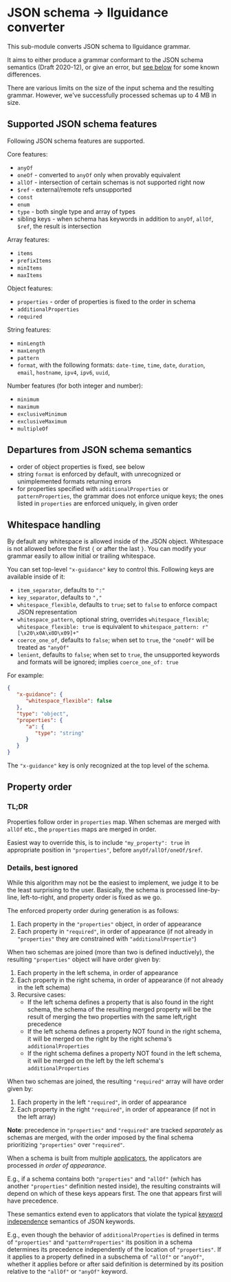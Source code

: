 # JSON schema -> llguidance converter

This sub-module converts JSON schema to llguidance grammar.

It aims to either produce a grammar conformant to the JSON schema semantics (Draft 2020-12), or give an error,
but [see below](#departures-from-json-schema-semantics) for some known differences.

There are various limits on the size of the input schema and the resulting grammar.
However, we've successfully processed schemas up to 4 MB in size.

## Supported JSON schema features

Following JSON schema features are supported.

Core features:

- `anyOf`
- `oneOf` - converted to `anyOf` only when provably equivalent
- `allOf` - intersection of certain schemas is not supported right now
- `$ref` - external/remote refs unsupported
- `const`
- `enum`
- `type` - both single type and array of types
- sibling keys - when schema has keywords in addition to `anyOf`, `allOf`, `$ref`, the result is intersection

Array features:

- `items`
- `prefixItems`
- `minItems`
- `maxItems`

Object features:

- `properties` - order of properties is fixed to the order in schema
- `additionalProperties`
- `required`

String features:

- `minLength`
- `maxLength`
- `pattern`
- `format`, with the following formats: `date-time`, `time`, `date`, `duration`, `email`, `hostname`, `ipv4`, `ipv6`, `uuid`,

Number features (for both integer and number):

- `minimum`
- `maximum`
- `exclusiveMinimum`
- `exclusiveMaximum`
- `multipleOf`

## Departures from JSON schema semantics

- order of object properties is fixed, see below
- string `format` is enforced by default, with unrecognized or unimplemented formats returning errors
- for properties specified with `additionalProperties` or `patternProperties`, the grammar does not enforce unique keys;
  the ones listed in `properties` are enforced uniquely, in given order

## Whitespace handling

By default any whitespace is allowed inside of the JSON object.
Whitespace is not allowed before the first `{` or after the last `}`.
You can modify your grammar easily to allow initial or trailing whitespace.

You can set top-level `"x-guidance"` key to control this.
Following keys are available inside of it:

- `item_separator`, defaults to `":"`
- `key_separator`, defaults to `","`
- `whitespace_flexible`, defaults to `true`; set to `false` to enforce compact JSON representation
- `whitespace_pattern`, optional string, overrides `whitespace_flexible`;
  `whitespace_flexible: true` is equivalent to `whitespace_pattern: r"[\x20\x0A\x0D\x09]+"`
- `coerce_one_of`, defaults to `false`; when set to `true`, the `"oneOf"` will be treated as `"anyOf"`
- `lenient`, defaults to `false`; when set to `true`, the unsupported keywords and formats will be ignored; implies `coerce_one_of: true`

For example:

```json
{
   "x-guidance": {
      "whitespace_flexible": false
   },
   "type": "object",
   "properties": {
      "a": {
         "type": "string"
      }
   }
}
```

The `"x-guidance"` key is only recognized at the top level of the schema.


## Property order

### TL;DR

Properties follow order in `properties` map.
When schemas are merged with `allOf` etc., the `properties` maps are merged in order.

Easiest way to override this, is to include `"my_property": true` in appropriate position in `"properties"`,
before `anyOf/allOf/oneOf/$ref`.

### Details, best ignored

While this algorithm may not be the easiest to implement, we judge it to be the least surprising to the user.
Basically, the schema is processed line-by-line, left-to-right, and property order is fixed as we go.

The enforced property order during generation is as follows:
1. Each property in the `"properties"` object, in order of appearance
2. Each property in `"required"`, in order of appearance (if not already in `"properties"` they are constrained with `"additionalPropertie"`)

When two schemas are joined (more than two is defined inductively), the resulting `"properties"` object will have order given by:
1. Each property in the left schema, in order of appearance
2. Each property in the right schema, in order of appearance (if not already in the left schema)
3. Recursive cases: 
   - If the left schema defines a property that is also found in the right schema, the schema of the resulting merged property will be the result of merging the two properties with the same left,right precedence
   - If the left schema defines a property NOT found in the right schema, it will be merged on the right by the right schema's `additionalProperties`
   - If the right schema defines a property NOT found in the left schema, it will be merged on the left by the left schema's `additionalProperties`

When two schemas are joined, the resulting `"required"` array will have order given by:
1. Each property in the left `"required"`, in order of appearance
2. Each property in the right `"required"`, in order of appearance (if not in the left array)

**Note**: precedence in `"properties"` and `"required"` are tracked *separately* as schemas are merged, with the order imposed by the final schema prioritizing `"properties"` over `"required"`.

When a schema is built from multiple [applicators](https://json-schema.org/draft/2020-12/vocab/applicator), the applicators are processed *in order of appearance*.

E.g., if a schema contains both `"properties"` and `"allOf"` (which has another `"properties"` definition nested inside), the resulting constraints will depend on which of these keys appears first. The one that appears first will have precedence.

These semantics extend even to applicators that violate the typical [keyword independence](https://json-schema.org/draft/2020-12/json-schema-core#section-10.1) semantics of JSON keywords.

E.g., even though the behavior of `additionalProperties` is defined in terms of `"properties"` and `"patternProperties"` its position in a schema determines its precedence independently of the location of `"properties"`. If it applies to a property defined in a subschema of `"allOf"` or `"anyOf"`, whether it applies before or after said definition is determined by its position relative to the `"allOf"` or `"anyOf"` keyword.

